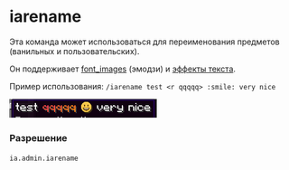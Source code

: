 # iarename

Эта команда может использоваться для переименования предметов (ванильных и пользовательских).

Он поддерживает [font\_images](../adding-content/font-images/) (эмодзи) и [эффекты текста](../text-effects-1.17+.md).

Пример использования: `/iarename test <r qqqqq> :smile: very nice`

![](../../.gitbook/assets/143230790-515c74db-b7f6-4c1d-8a03-7bba80ac83cd.png)

### Разрешение

`ia.admin.iarename`

